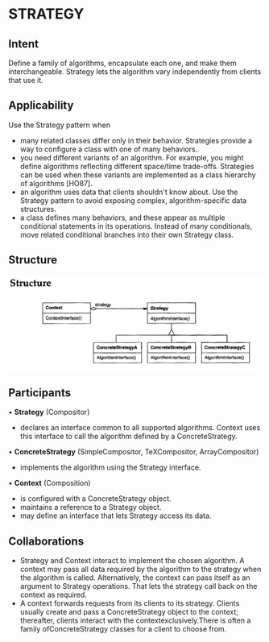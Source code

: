 # STRATEGY
## Intent
Define a family of algorithms, encapsulate each one, and make them interchangeable. Strategy lets the algorithm vary independently from clients that use it.
## Applicability
Use the Strategy pattern when
- many related classes differ only in their behavior. Strategies provide a way to configure a class with one of many behaviors.
- you need different variants of an algorithm. For example, you might define algorithms reflecting different space/time trade-offs. Strategies can be used when these variants are implemented as a class hierarchy of algorithms [HO87].
- an algorithm uses data that clients shouldn't know about. Use the Strategy pattern to avoid exposing complex, algorithm-specific data structures.
- a class defines many behaviors, and these appear as multiple conditional statements in its operations. Instead of many conditionals, move related conditional branches into their own Strategy class.
## Structure
![alt text](image.png)
## Participants
• **Strategy** (Compositor)
- declares an interface common to all supported algorithms. Context uses this interface to call the algorithm defined by a ConcreteStrategy.

• **ConcreteStrategy** (SimpleCompositor, TeXCompositor, ArrayCompositor)
- implements the algorithm using the Strategy interface.

• **Context** (Composition)
- is configured with a ConcreteStrategy object.
- maintains a reference to a Strategy object.
- may define an interface that lets Strategy access its data.
## Collaborations
- Strategy and Context interact to implement the chosen algorithm. A context may pass all data required by the algorithm to the strategy when the algorithm is called. Alternatively, the context can pass itself as an argument to Strategy operations. That lets the strategy call back on the context as required.
- A context forwards requests from its clients to its strategy. Clients usually create and pass a ConcreteStrategy object to the context; thereafter, clients interact with the contextexclusively.There is often a family ofConcreteStrategy classes for a client to choose from.
